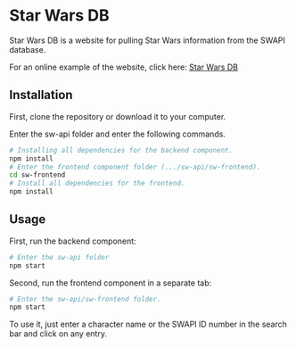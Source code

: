 # Star Wars DB

Star Wars DB is a website for pulling Star Wars information from the SWAPI database.

For an online example of the website, click here: [Star Wars DB](https://swapidb.herokuapp.com/)

## Installation

First, clone the repository or download it to your computer.

Enter the sw-api folder and enter the following commands.

```bash
# Installing all dependencies for the backend component.
npm install
# Enter the frontend component folder (.../sw-api/sw-frontend). 
cd sw-frontend
# Install all dependencies for the frontend. 
npm install
```

## Usage

First, run the backend component:

```bash
# Enter the sw-api folder
npm start
```

Second, run the frontend component in a separate tab:

```bash
# Enter the sw-api/sw-frontend folder.
npm start
```

To use it, just enter a character name or the SWAPI ID number in the search bar and click on any entry.
